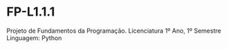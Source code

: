 # FP-L1.1.1

Projeto de Fundamentos da Programação. Licenciatura 1º Ano, 1º Semestre
Linguagem: Python
